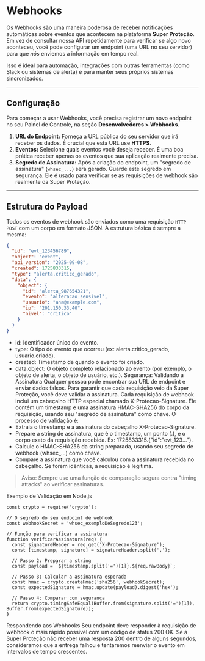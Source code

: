 # Webhooks

Os Webhooks são uma maneira poderosa de receber notificações automáticas sobre eventos que acontecem na plataforma **Super Proteção**. Em vez de consultar nossa API repetidamente para verificar se algo novo aconteceu, você pode configurar um endpoint (uma URL no seu servidor) para que *nós* enviemos a informação em tempo real.

Isso é ideal para automação, integrações com outras ferramentas (como Slack ou sistemas de alerta) e para manter seus próprios sistemas sincronizados.

---

## Configuração

Para começar a usar Webhooks, você precisa registrar um novo endpoint no seu Painel de Controle, na seção **Desenvolvedores > Webhooks**.

1.  **URL do Endpoint:** Forneça a URL pública do seu servidor que irá receber os dados. É crucial que esta URL use **HTTPS**.
2.  **Eventos:** Selecione quais eventos você deseja receber. É uma boa prática receber apenas os eventos que sua aplicação realmente precisa.
3.  **Segredo de Assinatura:** Após a criação do endpoint, um "segredo de assinatura" (`whsec_...`) será gerado. Guarde este segredo em segurança. Ele é usado para verificar se as requisições de webhook são realmente da Super Proteção.

---

## Estrutura do Payload

Todos os eventos de webhook são enviados como uma requisição `HTTP POST` com um corpo em formato JSON. A estrutura básica é sempre a mesma:

```json
{
  "id": "evt_123456789",
  "object": "event",
  "api_version": "2025-09-08",
  "created": 1725833315,
  "type": "alerta.critico_gerado",
  "data": {
    "object": {
      "id": "alerta_987654321",
      "evento": "alteracao_sensivel",
      "usuario": "ana@example.com",
      "ip": "201.150.33.40",
      "nivel": "critico"
    }
  }
}
```
 * id: Identificador único do evento.
 * type: O tipo do evento que ocorreu (ex: alerta.critico_gerado, usuario.criado).
 * created: Timestamp de quando o evento foi criado.
 * data.object: O objeto completo relacionado ao evento (por exemplo, o objeto de alerta, o objeto de usuário, etc.).
Segurança: Validando a Assinatura
Qualquer pessoa pode encontrar sua URL de endpoint e enviar dados falsos. Para garantir que cada requisição veio da Super Proteção, você deve validar a assinatura.
Cada requisição de webhook inclui um cabeçalho HTTP especial chamado X-Protecao-Signature. Ele contém um timestamp e uma assinatura HMAC-SHA256 do corpo da requisição, usando seu "segredo de assinatura" como chave.
O processo de validação é:
 * Extraia o timestamp e a assinatura do cabeçalho X-Protecao-Signature.
 * Prepare a string de assinatura, que é o timestamp, um ponto (.), e o corpo exato da requisição recebida. Ex: 1725833315.{"id":"evt_123..."}.
 * Calcule o HMAC-SHA256 da string preparada, usando seu segredo de webhook (whsec_...) como chave.
 * Compare a assinatura que você calculou com a assinatura recebida no cabeçalho. Se forem idênticas, a requisição é legítima.
> Aviso:
> Sempre use uma função de comparação segura contra "timing attacks" ao verificar assinaturas.
> 

Exemplo de Validação em Node.js

```
const crypto = require('crypto');

// O segredo do seu endpoint de webhook
const webhookSecret = 'whsec_exemploDeSegredo123';

// Função para verificar a assinatura
function verificarAssinatura(req) {
  const signatureHeader = req.get('X-Protecao-Signature');
  const [timestamp, signature] = signatureHeader.split(',');

  // Passo 2: Preparar a string
  const payload = `${timestamp.split('=')[1]}.${req.rawBody}`;

  // Passo 3: Calcular a assinatura esperada
  const hmac = crypto.createHmac('sha256', webhookSecret);
  const expectedSignature = hmac.update(payload).digest('hex');

  // Passo 4: Comparar com segurança
  return crypto.timingSafeEqual(Buffer.from(signature.split('=')[1]), Buffer.from(expectedSignature));
}
```

Respondendo aos Webhooks
Seu endpoint deve responder à requisição de webhook o mais rápido possível com um código de status 200 OK. Se a Super Proteção não receber uma resposta 200 dentro de alguns segundos, consideramos que a entrega falhou e tentaremos reenviar o evento em intervalos de tempo crescentes.
